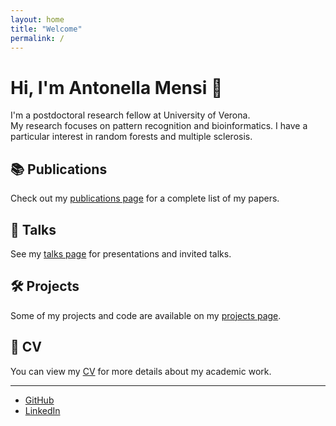 ```yaml
---
layout: home
title: "Welcome"
permalink: /
---
```


# Hi, I'm Antonella Mensi 👋

I'm a postdoctoral research fellow at University of Verona.  
My research focuses on pattern recognition and bioinformatics. I have a particular interest in random forests and multiple sclerosis.

## 📚 Publications
Check out my [publications page](/publications) for a complete list of my papers.

## 🎤 Talks
See my [talks page](/talks) for presentations and invited talks.

## 🛠 Projects
Some of my projects and code are available on my [projects page](/projects).

## 📄 CV
You can view my [CV](cv.pdf) for more details about my academic work.

---

- [GitHub](https://github.com/amensi)  
- [LinkedIn](https://linkedin.com/in/antonellamensi)  

